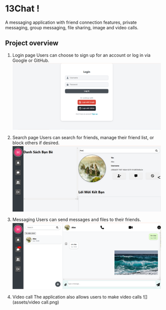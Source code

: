 # 13Chat !

A messaging application with friend connection features, private messaging, 
group messaging, file sharing, image and video calls.

## Project overview

1. Login page
   Users can choose to sign up for an account or log in via Google or GitHub.
   ![](assets/login.png)

2. Search page
   Users can search for friends, manage their friend list, or block others if desired.
   ![](assets/search.png)

3. Messaging
   Users can send messages and files to their friends.
   ![](assets/messaging.png)

4. Video call
   The application also allows users to make video calls
   ![](assets/video call.png)
